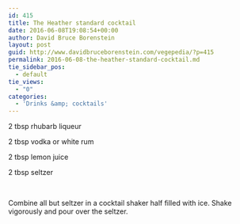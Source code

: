```yaml
---
id: 415
title: The Heather standard cocktail
date: 2016-06-08T19:08:54+00:00
author: David Bruce Borenstein
layout: post
guid: http://www.davidbruceborenstein.com/vegepedia/?p=415
permalink: 2016-06-08-the-heather-standard-cocktail.md
tie_sidebar_pos:
  - default
tie_views:
  - "0"
categories:
  - 'Drinks &amp; cocktails'
---
```

2 tbsp rhubarb liqueur

2 tbsp vodka or white rum

2 tbsp lemon juice

2 tbsp seltzer

&nbsp;

Combine all but seltzer in a cocktail shaker half filled with ice. Shake vigorously and pour over the seltzer.